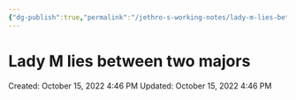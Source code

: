 ```yaml
---
{"dg-publish":true,"permalink":"/jethro-s-working-notes/lady-m-lies-between-two-majors/","dgPassFrontmatter":true}
---
```



# Lady M lies between two majors

Created: October 15, 2022 4:46 PM
Updated: October 15, 2022 4:46 PM